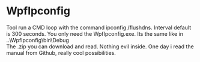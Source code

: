 # WpfIpconfig
Tool run a CMD loop with the command ipconfig /flushdns. Interval default is 300 seconds.
You only need the WpfIpconfig.exe. Its the same like in ..\WpfIpconfig\bin\Debug\
The .zip you can download and read. Nothing evil inside.
One day i read the manual from Github, really cool possibilities.
